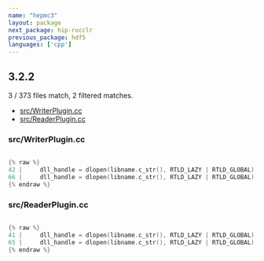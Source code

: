 ```yaml
---
name: "hepmc3"
layout: package
next_package: hip-rocclr
previous_package: hdf5
languages: ['cpp']
---
```

## 3.2.2
3 / 373 files match, 2 filtered matches.

 - [src/WriterPlugin.cc](#srcwriterplugincc)
 - [src/ReaderPlugin.cc](#srcreaderplugincc)

### src/WriterPlugin.cc

```cpp

{% raw %}
42 |     dll_handle = dlopen(libname.c_str(), RTLD_LAZY | RTLD_GLOBAL);
66 |     dll_handle = dlopen(libname.c_str(), RTLD_LAZY | RTLD_GLOBAL);
{% endraw %}

```
### src/ReaderPlugin.cc

```cpp

{% raw %}
41 |     dll_handle = dlopen(libname.c_str(), RTLD_LAZY | RTLD_GLOBAL);
65 |     dll_handle = dlopen(libname.c_str(), RTLD_LAZY | RTLD_GLOBAL);
{% endraw %}

```
